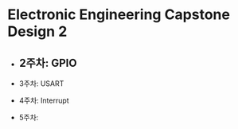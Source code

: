 # Electronic Engineering Capstone Design 2

- 2주차: GPIO
  -

- 3주차: USART


- 4주차: Interrupt


- 5주차: 
